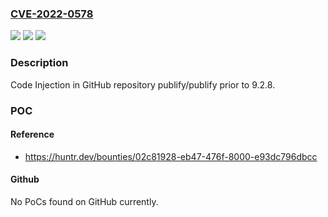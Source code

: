 ### [CVE-2022-0578](https://cve.mitre.org/cgi-bin/cvename.cgi?name=CVE-2022-0578)
![](https://img.shields.io/static/v1?label=Product&message=publify%2Fpublify&color=blue)
![](https://img.shields.io/static/v1?label=Version&message=%3C%209.2.8%20&color=brighgreen)
![](https://img.shields.io/static/v1?label=Vulnerability&message=CWE-94%20Improper%20Control%20of%20Generation%20of%20Code&color=brighgreen)

### Description

Code Injection in GitHub repository publify/publify prior to 9.2.8.

### POC

#### Reference
- https://huntr.dev/bounties/02c81928-eb47-476f-8000-e93dc796dbcc

#### Github
No PoCs found on GitHub currently.

